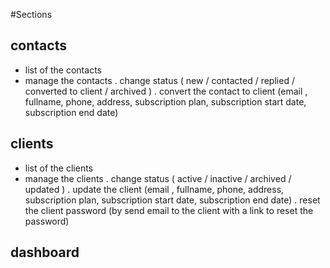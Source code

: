 #Sections 

## contacts
 - list of the contacts
 - manage the contacts
  . change status ( new / contacted / replied / converted to client / archived )
  . convert the contact to client (email , fullname, phone, address, subscription plan, subscription start date, subscription end date)


## clients
 - list of the clients
 - manage the clients
  . change status ( active / inactive / archived / updated )
  . update the client (email , fullname, phone, address, subscription plan, subscription start date, subscription end date)
  . reset the client password (by send email to the client with a link to reset the password)
  

## dashboard 

 